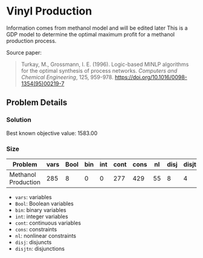 # Vinyl Production 
Information comes from methanol model and will be edited later
This is a GDP model to determine the optimal maximum profit for a methanol production process.


Source paper:

> Turkay, M., Grossmann, I. E. (1996). Logic-based MINLP algorithms for the optimal synthesis of process networks. *Computers and Chemical Engineering*, 125, 959-978. https://doi.org/10.1016/0098-1354(95)00219-7

## Problem Details

### Solution

Best known objective value: 1583.00


### Size

| Problem   | vars | Bool | bin | int | cont | cons | nl | disj | disjtn |
|-----------|------|------|-----|-----|------|------|----|------|--------|
| Methanol Production | 285 | 8 | 0 | 0 | 277 | 429 | 55 | 8 | 4 |

- ``vars``: variables
- ``Bool``: Boolean variables
- ``bin``: binary variables
- ``int``: integer variables
- ``cont``: continuous variables
- ``cons``: constraints
- ``nl``: nonlinear constraints
- ``disj``: disjuncts
- ``disjtn``: disjunctions



